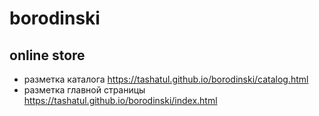 # borodinski
## online store
- разметка каталога https://tashatul.github.io/borodinski/catalog.html
- разметка главной страницы https://tashatul.github.io/borodinski/index.html
